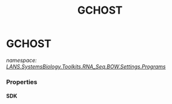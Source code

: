 ﻿---
title: GCHOST
---

# GCHOST
_namespace: [LANS.SystemsBiology.Toolkits.RNA_Seq.BOW.Settings.Programs](N-LANS.SystemsBiology.Toolkits.RNA_Seq.BOW.Settings.Programs.html)_






### Properties

#### SDK

